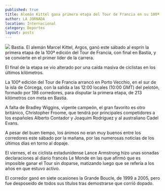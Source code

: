 ```yaml
---
published: true
title: Alemán Kittel gana primera etapa del Tour de Francia en su 100ª edición
author: LA JORNADA
location: Internacional
category: Deportes
layout: posts
---
```


![](http://i.imgur.com/j1IBRbtm.jpg)
Bastia. El alemán Marcel Kittel, Argos, ganó este sábado al esprín la primera etapa de la 100ª edición del Tour de Francia, con final en Bastia, y se convierte en el primer líder de la carrera.

El final de la etapa se vio alterado por una caída masiva de ciclistas en los últimos kilómetros.

La 100ª edición del Tour de Francia arrancó en Porto Vecchio, en el sur de la isla de Córcega, con la salida a las 12:00 locales (10:00 GMT) del pelotón, formado por 198 corredores, para disputar la primera etapa, de 213 kilómetros con meta en Bastia.

A falta de Bradley Wiggins, vigente campeón, el gran favorito es otro británico, Christopher Froome, que tendrá por principales competidores a los españoles Alberto Contador y Joaquim Rodríguez y al australiano Cadel Evans.

A pesar del buen tiempo, los ánimos no eran muy buenos entre los corredores este sábado por la mañana, por las numerosas noticias de los últimos días en torno al dopaje.

El viernes, el ex ciclista estadunidense Lance Armstrong hizo unas sonadas declaraciones al diario francés Le Monde en las que afirmó que es imposible ganar el Tour sin doparse, matizando luego que se refería a los años en que estuvo activo.

El corredor ganó en siete ocasiones la Grande Boucle, de 1999 a 2005, pero fue desposeído de todos sus títulos tras demostrarse que corrió dopado.
